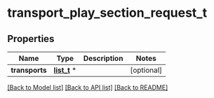 # transport_play_section_request_t

## Properties
Name | Type | Description | Notes
------------ | ------------- | ------------- | -------------
**transports** | [**list_t**](d3api_locator.md) \* |  | [optional] 

[[Back to Model list]](../README.md#documentation-for-models) [[Back to API list]](../README.md#documentation-for-api-endpoints) [[Back to README]](../README.md)


